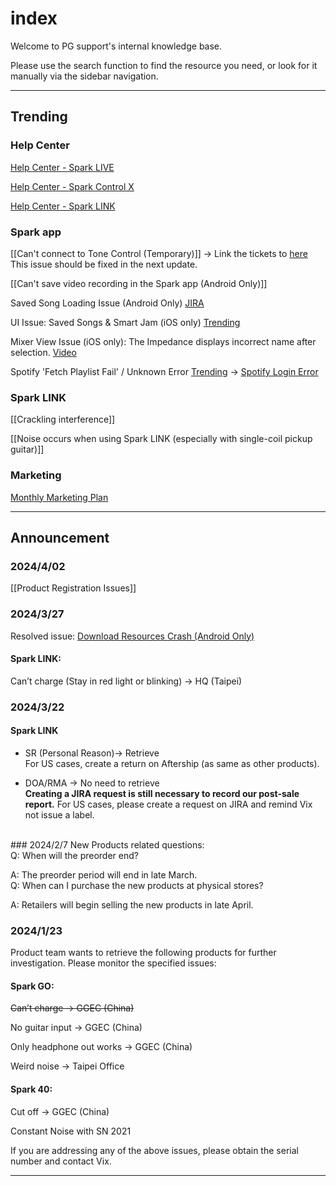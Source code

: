 # index
Welcome to PG support's internal knowledge base. 

Please use the search function to find the resource you need, or look for it manually via the sidebar navigation.

---
## Trending

### Help Center
[Help Center - Spark LIVE](https://help.positivegrid.com/hc/en-us/categories/16146469331597) 

[Help Center - Spark Control X](https://help.positivegrid.com/hc/en-us/categories/16146453571725)

[Help Center - Spark LINK](https://help.positivegrid.com/hc/en-us/categories/21271804104845)

### Spark app
[[Can't connect to Tone Control (Temporary)]]
-> Link the tickets to [here](https://positivegrid.zendesk.com/agent/tickets/480424)
This issue should be fixed in the next update.

[[Can't save video recording in the Spark app (Android Only)]]

Saved Song Loading Issue (Android Only)
[JIRA](https://positivegrid.atlassian.net/browse/STFS-209)

UI Issue: Saved Songs & Smart Jam (iOS only)
[Trending](https://positivegrid.zendesk.com/agent/tickets/478380)

Mixer View Issue (iOS only):
The Impedance displays incorrect name after selection.
[Video](https://drive.google.com/file/d/1kGY6LfE5QhUKVDLZ_blnROkO-LXTZwgC/view?usp=sharing)

Spotify 'Fetch Playlist Fail' / Unknown Error
[Trending](https://positivegrid.zendesk.com/agent/tickets/474557) 
-> [Spotify Login Error](https://help.positivegrid.com/hc/en-us/articles/25200624662925-Spark-app-Issue-Spotify-Login-Error)

### Spark LINK
[[Crackling interference]]

[[Noise occurs when using Spark LINK (especially with single-coil pickup guitar)]]


### Marketing
[Monthly Marketing Plan](https://docs.google.com/spreadsheets/d/10xJZBQaCPnssXe-LCrpEmRkICh81fuhwkDBtlIaKmdY/edit?usp=sharing)

---
## Announcement

### 2024/4/02
[[Product Registration Issues]]

### 2024/3/27
Resolved issue:
[Download Resources Crash (Android Only)](https://positivegrid.zendesk.com/agent/tickets/477913)

#### Spark LINK:
Can’t charge (Stay in red light or blinking) -> HQ (Taipei)
<br>
### 2024/3/22
#### Spark LINK  
- SR (Personal Reason)-> Retrieve  
	For US cases, create a return on Aftership (as same as other products).

- DOA/RMA -> No need to retrieve  
	**Creating a JIRA request is still necessary to record our post-sale report.**
	For US cases, please create a request on JIRA and remind Vix not issue a label.
<br>
### 2024/2/7
New Products related questions: 
<br>
Q: When will the preorder end?

A: The preorder period will end in late March.
<br>
Q: When can I purchase the new products at physical stores?

A: Retailers will begin selling the new products in late April.
<br>
### 2024/1/23
Product team wants to retrieve the following products for further investigation. Please monitor the specified issues:

#### Spark GO:
~~Can’t charge -> GGEC (China)~~

No guitar input -> GGEC (China)

Only headphone out works -> GGEC (China)

Weird noise -> Taipei Office
  
#### Spark 40:
Cut off -> GGEC (China)

Constant Noise with SN 2021

If you are addressing any of the above issues, please obtain the serial number and contact Vix.

---